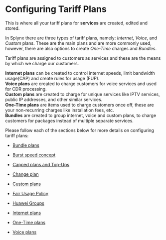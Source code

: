 Configuring Tariff Plans
========================

This is where all your tariff plans for **services** are created, edited and stored.

In Splynx there are three types of tariff plans, namely: *Internet*, *Voice*, and *Custom* plans. These are the main plans and are more commonly used, however, there are also options to create *One-Time* charges and *Bundles*.

Tariff plans are assigned to customers as services and these are the means by which we charge our customers.

**Internet plans** can be created to control internet speeds, limit bandwidth usage(CAP) and create rules for usage (FUP). <br>
**Voice plans** are created to charge customers for voice services and used for CDR processing. <br>
**Custom plans** are created to charge for unique services like IPTV services, public IP addresses, and other similar services. <br>
**One-Time plans** are items used to charge customers once off, these are your non-recurring charges like installation fees, etc.<br>
**Bundles** are created to group internet, voice and custom plans, to charge customers for packages instead of multiple separate services.

Please follow each of the sections below for more details on configuring tariff plans:

* [Bundle plans](configuring_tariff_plans/bundle_plans/bundle_plans.md)

* [Burst speed concept](configuring_tariff_plans/burst_speed_concept/burst_speed_concept.md)

* [Capped plans and Top-Ups](configuring_tariff_plans/capped_plans/capped_plans.md)

* [Change plan](configuring_tariff_plans/tariff_change/tariff_change.md)

* [Custom plans](configuring_tariff_plans/custom_plans/custom_plans.md)

* [Fair Usage Policy](configuring_tariff_plans/fair_usage_policy/fair_usage_policy.md)

* [Huawei Groups](configuring_tariff_plans/huawei_groups/huawei_groups.md)

* [Internet plans](configuring_tariff_plans/internet_plans/internet_plans.md)

* [One-Time plans](configuring_tariff_plans/one_time_plans/one_time_plans.md)

* [Voice plans](configuring_tariff_plans/voice_plans/voice_plans.md)
